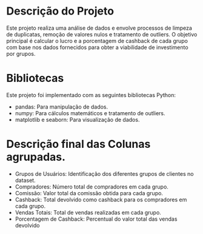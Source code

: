 # Descrição do Projeto

Este projeto realiza uma análise de dados e envolve processos de limpeza de duplicatas, remoção de valores nulos e tratamento de outliers. O objetivo principal é calcular o lucro e a porcentagem de cashback de cada grupo com base nos dados fornecidos para obter a viabilidade de investimento por grupos.

# Bibliotecas 

Este projeto foi implementado com as seguintes bibliotecas Python:

- pandas: Para manipulação de dados.
- numpy: Para cálculos matemáticos e tratamento de outliers.
- matplotlib e seaborn: Para visualização de dados.

# Descrição final das Colunas agrupadas.

- Grupos de Usuários: Identificação dos diferentes grupos de clientes no dataset.
- Compradores: Número total de compradores em cada grupo.
- Comissão: Valor total da comissão obtida para cada grupo.
- Cashback: Total devolvido como cashback para os compradores em cada grupo.
- Vendas Totais: Total de vendas realizadas em cada grupo.
- Porcentagem de Cashback: Percentual do valor total das vendas devolvido 
